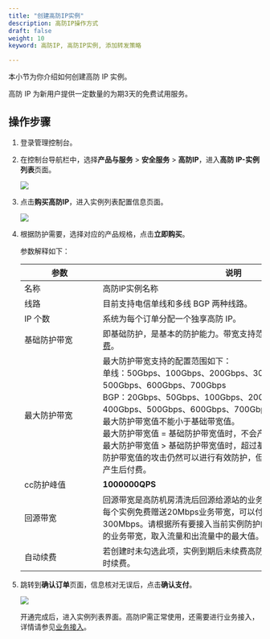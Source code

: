 ```yaml
---
title: "创建高防IP实例"
description: 高防IP操作方式
draft: false
weight: 10
keyword: 高防IP, 高防IP实例, 添加转发策略

---
```


本小节为你介绍如何创建高防 IP 实例。

高防 IP 为新用户提供一定数量的为期3天的免费试用服务。

## 操作步骤

1. 登录管理控制台。

2. 在控制台导航栏中，选择**产品与服务** > **安全服务** > **高防IP**，进入**高防 IP-实例列表**页面。

   ![](../../_images/01.png)

3. 点击**购买高防IP**，进入实例列表配置信息页面。

   ![](../../_images/02.png)

4. 根据防护需要，选择对应的产品规格，点击**立即购买**。

   参数解释如下：

   | <span style="display:inline-block;width:140px">参数</span> | <span style="display:inline-block;width:520px">说明</span>   |
   | ---------------------------------------------------------- | ------------------------------------------------------------ |
   | 名称                                                       | 高防IP实例名称                                               |
   | 线路                                                       | 目前支持电信单线和多线 BGP 两种线路。                        |
   | IP 个数                                                    | 系统为每个订单分配一个独享高防 IP。                          |
   | 基础防护带宽                                               | 即基础防护，是基本的防护能力。带宽支持范围和费用请参见[高防 IP 计费](/security/antiddos_ip/billing/price/)。 |
   | 最大防护带宽                                               | 最大防护带宽支持的配置范围如下：<br>单线：50Gbps、100Gbps、200Gbps、300Gbps、400Gbps、500Gbps、600Gbps、700Gbps<br>BGP：20Gbps、50Gbps、100Gbps、200Gbps、300Gbps、400Gbps、500Gbps、600Gbps、700Gbps<br>最大防护带宽值不能小于基础带宽值。<br>最大防护带宽值 = 基础防护带宽值时，不会产生后付费。<br/>最大防护带宽值 > 基础防护带宽值时，超过基础防护带宽值但不大于最大防护带宽值的攻击仍然可以进行有效防护，但会根据超出基础带宽的部分产生后付费。<br/> |
   | cc防护峰值                                                 | **1000000QPS**                                               |
   | 回源带宽                                                   | 回源带宽是高防机房清洗后回源给源站的业务流量带宽。<br>每个实例免费赠送20Mbps业务带宽，可以付费增加，最大支持300Mbps。请根据所有要接入当前实例防护的业务的整体规模估算需要的业务带宽，取入流量和出流量中的最大值。 |
   | 自动续费                                                   | 若创建时未勾选此项，实例到期后未续费高防IP资源将被系统回收，请及时续费。 |

   

5. 跳转到**确认订单**页面，信息核对无误后，点击**确认支付**。

   ![](../../_images/03.png)

   开通完成后，进入实例列表界面。高防IP需正常使用，还需要进行业务接入，详情请参见[业务接入](/security/antiddos_ip/manual/antiddos_access/)。

